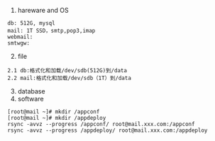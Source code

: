 1. hareware and OS
```
db: 512G, mysql
mail: 1T SSD，smtp,pop3,imap
webmail: 
smtwgw:
```
2. file 
```
2.1 db:格式化和加载/dev/sdb(512G)到/data
2.2 mail:格式化和加载/dev/sdb（1T）到/data
```
3. database
4. software
```
[root@mail ~]# mkdir /appconf
[root@mail ~]# mkdir /appdeploy
rsync -avvz --progress /appconf/ root@mail.xxx.com:/appconf
rsync -avvz --progress /appdeploy/ root@mail.xxx.com:/appdeploy
````

